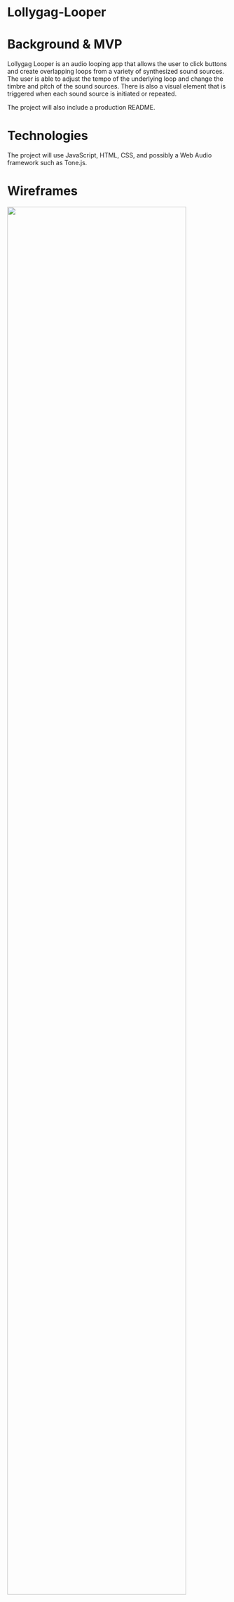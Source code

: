 # Lollygag-Looper

# Background & MVP

Lollygag Looper is an audio looping app that allows the user to click buttons and create overlapping loops from a variety of synthesized sound sources. The user is able to adjust the tempo of the underlying loop and change the timbre and pitch of the sound sources. There is also a visual element that is triggered when each sound source is initiated or repeated.

The project will also include a production README.

# Technologies

The project will use JavaScript, HTML, CSS, and possibly a Web Audio framework such as Tone.js.

# Wireframes
<img src="https://user-images.githubusercontent.com/31394310/37694095-b2ee61ec-2c9a-11e8-804f-4fb51a9db79d.jpg" width="90%"></img>

# Gif

![Alt Text](http://media.giphy.com/media/30pThBT0y2UayfnUb9/giphy.gif)



# Implementation timeline

Day 1:

Set up the project and learn as much as possible about how to use Tone.js. Render the visual layout of the app.

Day 2:

Implement the looping functionality and the synthesized sounds.

Day 3:

Implement any visual effects, tempo and pitch inputs.

